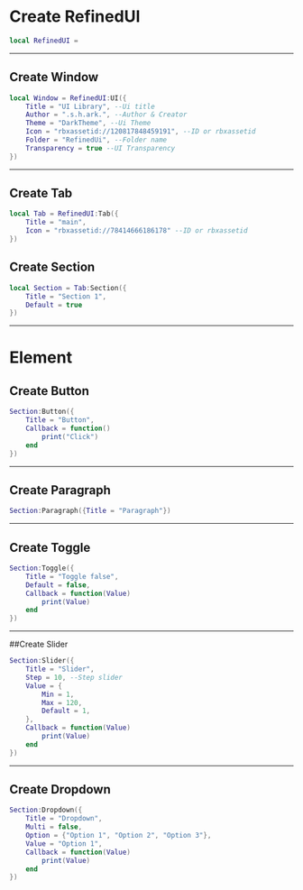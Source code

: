 # Create RefinedUI
```lua
local RefinedUI = 
```

<hr>

## Create Window
```lua
local Window = RefinedUI:UI({
	Title = "UI Library", --Ui title
	Author = ".s.h.ark.", --Author & Creator
	Theme = "DarkTheme", --Ui Theme
	Icon = "rbxassetid://120817848459191", --ID or rbxassetid
	Folder = "RefinedUi", --Folder name
	Transparency = true --UI Transparency
})
```

<hr>

## Create Tab
```lua
local Tab = RefinedUI:Tab({
	Title = "main",
	Icon = "rbxassetid://78414666186178" --ID or rbxassetid
})
```

## Create Section
```lua
local Section = Tab:Section({
	Title = "Section 1",
	Default = true
})
```

<hr>

# Element

## Create Button
```lua
Section:Button({
	Title = "Button",
	Callback = function()
		print("Click")
	end
})
```

<hr>

## Create Paragraph
```lua
Section:Paragraph({Title = "Paragraph"})
```

<hr>

## Create Toggle
```lua
Section:Toggle({
	Title = "Toggle false",
	Default = false,
	Callback = function(Value)
		print(Value)		
	end
})
```

<hr>

##Create Slider
```lua
Section:Slider({
	Title = "Slider",
	Step = 10, --Step slider
	Value = {
		Min = 1,
		Max = 120,
		Default = 1,
	},
	Callback = function(Value)
		print(Value)
	end
})
```

<hr>

## Create Dropdown
```lua
Section:Dropdown({
	Title = "Dropdown",
	Multi = false,
	Option = {"Option 1", "Option 2", "Option 3"},
	Value = "Option 1",
	Callback = function(Value)
		print(Value)
	end
})
```

